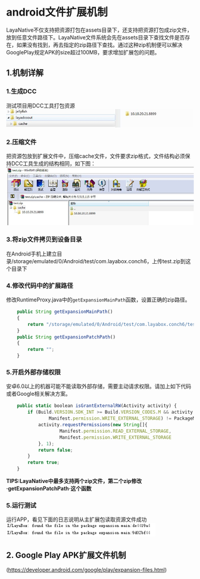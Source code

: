 # android文件扩展机制
LayaNative不仅支持把资源打包在assets目录下，还支持把资源打包成zip文件，放到任意文件路径下。LayaNative文件系统会先在assets目录下查找文件是否存在，如果没有找到，再去指定的zip路径下查找。通过这种zip机制便可以解决GooglePlay规定APK的size超过100MB，要求增加扩展包的问题。  

## 1.机制详解
### 1.生成DCC
测试项目用DCC工具打包资源  
![图1](img/1.jpg)    
### 2.压缩文件
把资源包放到扩展文件中，压缩cache文件，文件要求zip格式，文件结构必须保持DCC工具生成的结构相同，如下图：
![图1](img/2.jpg)  
### 3.将zip文件拷贝到设备目录
在Android手机上建立目录/storage/emulated/0/Android/test/com.layabox.conch6，上传test.zip到这个目录下
### 4.修改代码中的扩展路径
修改RuntimeProxy.java中的`getExpansionMainPath`函数，设置正确的zip路径。
```   typescript
    public String getExpansionMainPath()
    {
        return "/storage/emulated/0/Android/test/com.layabox.conch6/test.zip";
    }
    public String getExpansionPatchPath()
    {
        return "";
    } 
```
### 5.开启外部存储权限
安卓6.0以上的机器可能不能读取外部存储，需要主动请求权限。请加上如下代码或者Google相关解决方案。
```typescript
    public static boolean isGrantExternalRW(Activity activity) {
        if (Build.VERSION.SDK_INT >= Build.VERSION_CODES.M && activity.checkSelfPermission(
                Manifest.permission.WRITE_EXTERNAL_STORAGE) != PackageManager.PERMISSION_GRANTED) {
            activity.requestPermissions(new String[]{
                    Manifest.permission.READ_EXTERNAL_STORAGE,
                    Manifest.permission.WRITE_EXTERNAL_STORAGE
            }, 1);
            return false;
        }
        return true;
    }
```
**TIPS:LayaNative中最多支持两个zip文件，第二个zip修改·getExpansionPatchPath·这个函数**

### 5.运行测试
运行APP，看见下面的日志说明从主扩展包读取资源文件成功
![图1](img/3.png)  
## 2. Google Play APK扩展文件机制
(https://developer.android.com/google/play/expansion-files.html)
